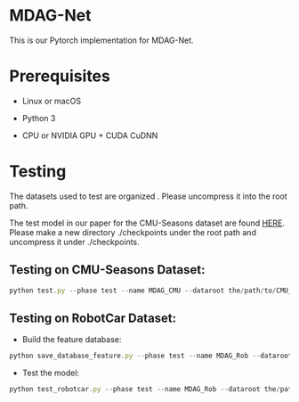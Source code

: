 # MDAG-Net

This is our Pytorch implementation for MDAG-Net.

# Prerequisites

* Linux or macOS

* Python 3

* CPU or NVIDIA GPU + CUDA CuDNN

# Testing

The datasets used to test are organized . Please uncompress it into the root path. 

The test model in our paper for the CMU-Seasons dataset are found [HERE](https://pan.baidu.com/s/1OaAY-WOgrS3f6qqtlbsIxw). Please make a new directory ./checkpoints under the root path and uncompress it under ./checkpoints. 

## Testing on CMU-Seasons Dataset:

```javascript
python test.py --phase test --name MDAG_CMU --dataroot the/path/to/CMU_urban --n_domains 12 --which_epoch 70 --serial_test --gpu_ids 0 --which_slice XXX --test_using_cos --mean_cos
```

## Testing on RobotCar Dataset:

* Build the feature database:

```javascript
python save_database_feature.py --phase test --name MDAG_Rob --dataroot the/path/to/RobotCar_rear --n_domains 10 --whih_epoch 70 --serial_test --gpu_ids 0 --test_using_cos --mean_cos --which_slice 1
```

* Test the model:
```javascript
python test_robotcar.py --phase test --name MDAG_Rob --dataroot the/path/to/RobotCar_rear --n_domains 10 --which_epoch 70 --serial_test --gpu_ids 0 --which_slice 1 --test_using_cos --mean_cos
```
